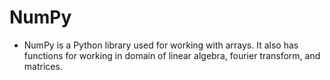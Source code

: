# NumPy

- NumPy is a Python library used for working with arrays. It also has functions for working in domain of linear algebra, fourier transform, and matrices.
